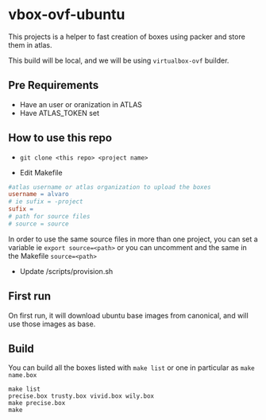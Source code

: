 # vbox-ovf-ubuntu

This projects is a helper to fast creation of boxes using packer and store them in atlas.

This build will be local, and we will be using `virtualbox-ovf` builder.

## Pre Requirements

- Have an user or oranization in ATLAS
- Have ATLAS_TOKEN set

## How to use this repo

- `git clone <this repo> <project name>`

- Edit Makefile

```Makefile
#atlas username or atlas organization to upload the boxes
username = alvaro
# ie sufix = -project
sufix =
# path for source files
# source = source
```

In order to use the same source files in more than one project, you can set a variable
ie `export source=<path>` or you can uncomment and the same in the Makefile
`source=<path>`

- Update /scripts/provision.sh

## First run

On first run, it will download ubuntu base images from canonical, and will use those images as base.

## Build

You can build all the boxes listed with `make list` or one in particular as `make name.box`

```
make list
precise.box trusty.box vivid.box wily.box
make precise.box
make
```

